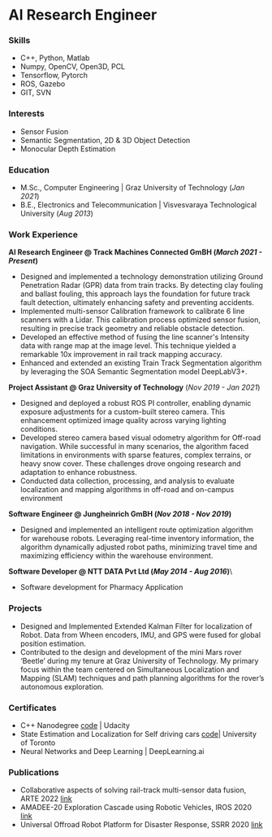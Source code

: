 # AI Research Engineer
### Skills
- C++, Python, Matlab
- Numpy, OpenCV, Open3D, PCL
- Tensorflow, Pytorch
- ROS, Gazebo
- GIT, SVN

### Interests
- Sensor Fusion
- Semantic Segmentation, 2D & 3D Object Detection
- Monocular Depth Estimation

### Education
- M.Sc., Computer Engineering | Graz University of Technology  (_Jan 2021_)
- B.E., Electronics and Telecommunication | Visvesvaraya Technological University (_Aug 2013_) 

### Work Experience
**AI Research Engineer @ Track Machines Connected GmBH (_March 2021 - Present_)**
- Designed and implemented a technology demonstration utilizing Ground Penetration Radar (GPR) data from train tracks. By detecting clay fouling and ballast fouling, this approach lays the foundation for future track fault detection, ultimately enhancing safety and preventing accidents.
- Implemented multi-sensor Calibration framework to calibrate 6 line scanners with a Lidar. This calibration process optimized sensor fusion, resulting in precise track geometry and reliable obstacle detection.
- Developed an effective method of fusing the line scanner's Intensity data with range map at the image level. This technique yielded a remarkable 10x improvement in rail track mapping accuracy.
- Enhanced and extended an existing Train Track Segmentation algorithm by leveraging the SOA Semantic Segmentation model DeepLabV3+.

**Project Assistant @ Graz University of Technology** (_Nov 2019 - Jan 2021_)
- Designed and deployed a robust ROS PI controller, enabling dynamic exposure adjustments for a custom-built stereo camera. This enhancement optimized image quality across varying lighting conditions. 
- Developed stereo camera based visual odometry algorithm for Off-road navigation. While successful in many scenarios, the algorithm faced limitations in environments with sparse features, complex terrains, or heavy snow cover. These challenges drove ongoing research and adaptation to enhance robustness.
- Conducted data collection, processing, and analysis to evaluate localization and mapping algorithms in off-road and on-campus environment

**Software Engineer @ Jungheinrich GmBH (_Nov 2018 - Nov 2019_)**
- Designed and implemented an intelligent route optimization algorithm for warehouse robots. Leveraging real-time inventory information, the algorithm dynamically adjusted robot paths, minimizing travel time and maximizing efficiency within the warehouse environment.

**Software Developer @ NTT DATA Pvt Ltd (_May 2014 - Aug 2016_)**\
- Software development for Pharmacy Application

### Projects
- Designed and Implemented Extended Kalman Filter for localization of Robot. Data from Wheen encoders, IMU, and GPS were fused for global position estimation.
- Contributed to the design and development of the mini Mars rover ‘Beetle’ during my tenure at Graz University of Technology. My primary focus within the team centered on Simultaneous Localization and Mapping (SLAM) techniques and path planning algorithms for the rover’s autonomous exploration.

### Certificates
- C++ Nanodegree [code](https://github.com/keerthidatta/cpp) | Udacity
- State Estimation and Localization for Self driving cars [code](https://github.com/keerthidatta/state_estimation)| University of Toronto
- Neural Networks and Deep Learning | DeepLearning.ai

### Publications
- Collaborative aspects of solving rail-track multi-sensor data fusion, ARTE 2022 [link](https://link.springer.com/chapter/10.1007/978-3-031-14343-4_7)
- AMADEE-20 Exploration Cascade using Robotic Vehicles, IROS 2020 [link](https://www.research-collection.ethz.ch/bitstream/handle/20.500.11850/450117/amadee2020planrobo.pdf?sequence=1&isAllowed=y)
- Universal Offroad Robot Platform for Disaster Response, SSRR 2020 [link](https://www.researchgate.net/publication/354699567_Universal_Offroad_Robot_Platform_for_Disaster_Response)
